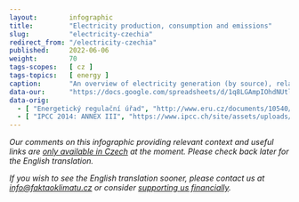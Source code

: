 ```yaml
---
layout:        infographic
title:         "Electricity production, consumption and emissions"
slug:          "electricity-czechia"
redirect_from: "/electricity-czechia"
published:     2022-06-06
weight:        70
tags-scopes:   [ cz ]
tags-topics:   [ energy ]
caption:       "An overview of electricity generation (by source), related CO2eq emissions and electricity consumption (by sector). The vast majority of emissions related to energy generation in Czechia comes from coal."
data-our:      "https://docs.google.com/spreadsheets/d/1q8LGAmpIOhdNUtljeOWxljy_FIE63THlnr3z9lsJTlI/edit?usp=sharing"
data-orig:
  - [ "Energetický regulační úřad", "http://www.eru.cz/documents/10540/4580207/Rocni_zprava_provoz_ES_2018.pdf/" ]
  - [ "IPCC 2014: ANNEX III", "https://www.ipcc.ch/site/assets/uploads/2018/02/ipcc_wg3_ar5_annex-iii.pdf" ]
---
```


_Our comments on this infographic providing relevant context and useful links are [only available in Czech](https://faktaoklimatu.cz/infografiky/elektrina-cr) at the moment. Please check back later for the English translation._

_If you wish to see the English translation sooner, please contact us at [info@faktaoklimatu.cz](mailto:info@faktaoklimatu.cz) or consider [supporting us financially](https://www.darujme.cz/projekt/1203742)._

